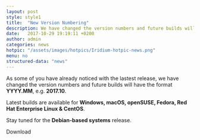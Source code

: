 ```yaml
---
layout: post
style: style1
title:  "New Version Numbering"
description: We have changed the version numbers and future builds will have the format YYYY.MM
date:   2017-10-29 19:19:11 +0200
author:	admin
categories: news
hotpic: "/assets/images/hotpics/Iridium-hotpic-news.png"
menu: no
structured-data: "news"
---
```


As some of you have already noticed with the lastest release, we have changed the version numbers and future builds will have the format **YYYY.MM**, e.g. **2017.10**.      

Latest builds are available for **Windows, macOS, openSUSE, Fedora, Red Hat Enterprise Linux & CentOS**.     

Stay tuned for the **Debian-based systems** release.    

<a id="download-parser2" class="button download" title="download Iridium Browser">Download</a>
